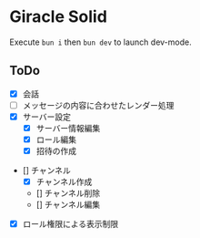 # Giracle Solid

Execute `bun i` then `bun dev` to launch dev-mode.

## ToDo
- [x] 会話
- [ ] メッセージの内容に合わせたレンダー処理
- [x] サーバー設定
  - [x] サーバー情報編集
  - [x] ロール編集
  - [x] 招待の作成
- [] チャンネル
  - [x] チャンネル作成
  - [] チャンネル削除
  - [] チャンネル編集
- [x] ロール権限による表示制限
